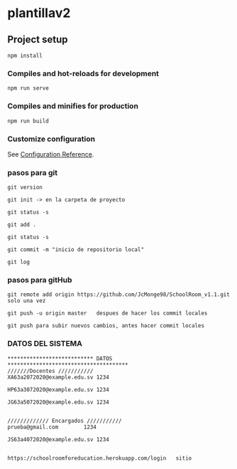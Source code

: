 # plantillav2

## Project setup
```
npm install
```

### Compiles and hot-reloads for development
```
npm run serve
```

### Compiles and minifies for production
```
npm run build
```

### Customize configuration
See [Configuration Reference](https://cli.vuejs.org/config/).


### pasos para git
```
git version

git init -> en la carpeta de proyecto

git status -s 

git add .

git status -s 

git commit -m "inicio de repositorio local"

git log

```

### pasos para gitHub
```
git remote add origin https://github.com/JcMonge98/SchoolRoom_v1.1.git  solo una vez

git push -u origin master   despues de hacer los commit locales 

git push para subir nuevos cambios, antes hacer commit locales
```

### DATOS DEL SISTEMA
```
*************************** DATOS **************************************
///////Docentes ///////////
XA63a2072020@example.edu.sv 1234

HP63a3072020@example.edu.sv 1234

JG63a5072020@example.edu.sv 1234


///////////// Encargados ///////////
prueba@gmail.com	    1234

JS63a4072020@example.edu.sv 1234


https://schoolroomforeducation.herokuapp.com/login   sitio
```